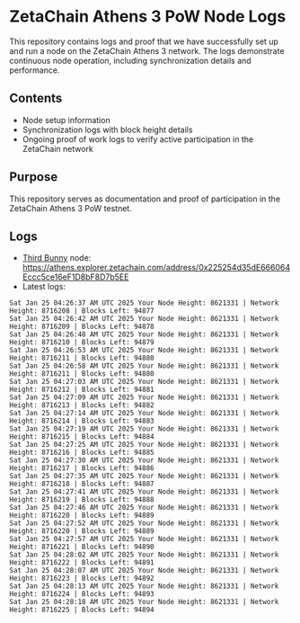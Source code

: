 # ZetaChain Athens 3 PoW Node Logs
This repository contains logs and proof that we have successfully set up and run a node on the ZetaChain Athens 3 network. The logs demonstrate continuous node operation, including synchronization details and performance.

## Contents
- Node setup information
- Synchronization logs with block height details
- Ongoing proof of work logs to verify active participation in the ZetaChain network

## Purpose
This repository serves as documentation and proof of participation in the ZetaChain Athens 3 PoW testnet.

## Logs

- [Third Bunny](https://thirdbunny.xyz/) node: https://athens.explorer.zetachain.com/address/0x225254d35dE666064Eccc5ce16eF1D8bF8D7b5EE
- Latest logs:
```
Sat Jan 25 04:26:37 AM UTC 2025 Your Node Height: 8621331 | Network Height: 8716208 | Blocks Left: 94877
Sat Jan 25 04:26:42 AM UTC 2025 Your Node Height: 8621331 | Network Height: 8716209 | Blocks Left: 94878
Sat Jan 25 04:26:48 AM UTC 2025 Your Node Height: 8621331 | Network Height: 8716210 | Blocks Left: 94879
Sat Jan 25 04:26:53 AM UTC 2025 Your Node Height: 8621331 | Network Height: 8716211 | Blocks Left: 94880
Sat Jan 25 04:26:58 AM UTC 2025 Your Node Height: 8621331 | Network Height: 8716211 | Blocks Left: 94880
Sat Jan 25 04:27:03 AM UTC 2025 Your Node Height: 8621331 | Network Height: 8716212 | Blocks Left: 94881
Sat Jan 25 04:27:09 AM UTC 2025 Your Node Height: 8621331 | Network Height: 8716213 | Blocks Left: 94882
Sat Jan 25 04:27:14 AM UTC 2025 Your Node Height: 8621331 | Network Height: 8716214 | Blocks Left: 94883
Sat Jan 25 04:27:19 AM UTC 2025 Your Node Height: 8621331 | Network Height: 8716215 | Blocks Left: 94884
Sat Jan 25 04:27:25 AM UTC 2025 Your Node Height: 8621331 | Network Height: 8716216 | Blocks Left: 94885
Sat Jan 25 04:27:30 AM UTC 2025 Your Node Height: 8621331 | Network Height: 8716217 | Blocks Left: 94886
Sat Jan 25 04:27:35 AM UTC 2025 Your Node Height: 8621331 | Network Height: 8716218 | Blocks Left: 94887
Sat Jan 25 04:27:41 AM UTC 2025 Your Node Height: 8621331 | Network Height: 8716219 | Blocks Left: 94888
Sat Jan 25 04:27:46 AM UTC 2025 Your Node Height: 8621331 | Network Height: 8716220 | Blocks Left: 94889
Sat Jan 25 04:27:52 AM UTC 2025 Your Node Height: 8621331 | Network Height: 8716220 | Blocks Left: 94889
Sat Jan 25 04:27:57 AM UTC 2025 Your Node Height: 8621331 | Network Height: 8716221 | Blocks Left: 94890
Sat Jan 25 04:28:02 AM UTC 2025 Your Node Height: 8621331 | Network Height: 8716222 | Blocks Left: 94891
Sat Jan 25 04:28:07 AM UTC 2025 Your Node Height: 8621331 | Network Height: 8716223 | Blocks Left: 94892
Sat Jan 25 04:28:13 AM UTC 2025 Your Node Height: 8621331 | Network Height: 8716224 | Blocks Left: 94893
Sat Jan 25 04:28:18 AM UTC 2025 Your Node Height: 8621331 | Network Height: 8716225 | Blocks Left: 94894
```
